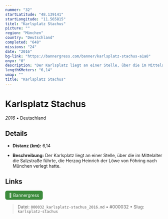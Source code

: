 ```yaml
---
nummer: "32"
startLatitude: "48.139141"
startLongitude: "11.565815"
titel: "Karlsplatz Stachus"
picture: ""
region: "München"
country: "Deutschland"
completed: "648"
missions: "24"
date: "2016"
bg-link: "https://bannergress.com/banner/karlsplatz-stachus-a1a8"
onyx: "0"
description: "Der Karlsplatz liegt an einer Stelle, über die im Mittelalter die Salzstraße führte, die Herzog Heinrich der Löwe von Föhring nach München verlegt hatte."
lengthKMeters: "6,14"
umap: ""
title: "Karlsplatz Stachus"
---
```

# Karlsplatz Stachus

*2016* • Deutschland



## Details
- **Distanz (km):** 6,14



- **Beschreibung:** Der Karlsplatz liegt an einer Stelle, über die im Mittelalter die Salzstraße führte, die Herzog Heinrich der Löwe von Föhring nach München verlegt hatte.


## Links
<div style="margin-top: 0.5em;">
<a href="https://bannergress.com/banner/karlsplatz-stachus-a1a8" target="_blank" style="display:inline-block;margin-right:8px;padding:6px 12px;background-color:#3c8b3c;color:white;text-decoration:none;border-radius:6px;">🔗 Bannergress</a>

</div>


> Datei: `000032_karlsplatz-stachus_2016.md` • #000032 • Slug: `karlsplatz-stachus`
